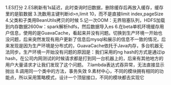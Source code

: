 1.ES打分
2.ES刷新有1s延迟，此时查询时旧数据，删除缓存后再放入缓存，缓存里的是脏数据
3.洗数用主键判断id>n,limit 10，而不是直接limit index,pageSize
4.父类和子类用BeanUtils拷贝的时候
5.记一次OOM：无界阻塞队列，HDFS加载到内存数据2600w：spark解析hdfs，然后数据导入es
6.在beta单机环境缓存用户信息，使用的是GuavaCache，看起来并没有问题。切换到生产环境一开始也没问题，后来突然发现有用户更新了信息后mysql和展示的信息不一致的情况，后来发现是因为生产环境是分布式的，GuavaCache依托于Java内存，多台机器无法同步。生产环境一开始没有问题的原因是：我们采用的ng hash的方式是通过ip hash，在公司内网测试的时候请求都是打到同一台机器上的，后来有其他地方的用户大量请求才让我们发现了这个问题。
7.lambda表达式吞异常，无法直接显示抛出
8.调用同一个类中的方法，事务失效
9.素材中心，不同的模块拥有相同的功能点，所以采用策略模式，设计一个顶层接口，不同的模块都去实现它